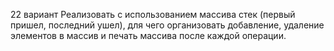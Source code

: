 22 вариант
Реализовать с использованием массива стек (первый 
пришел, последний ушел), для чего организовать 
добавление, удаление элементов в массив и печать массива 
после каждой операции.
